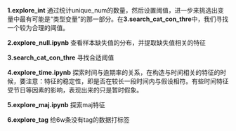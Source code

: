 **1.explore_int**
通过统计unique_num的数量，然后设置阈值，进一步来挑选出变量中最有可能是“类型变量”的那一部分。在**3.search_cat_con_thre**中，我们寻找一个较为合理的阈值。  

**2.explore_null.ipynb**
查看样本缺失值的分布，并提取缺失值相关的特征  

**3.search_cat_con_thre**
寻找合适阈值    

**4.explore_time.ipynb**
探索时间与逾期率的关系，在构造与时间相关的特征的时候，要注意：特征的稳定性，即是否在较长一段时间内与假设相符。有些时间特征受节日等因素的影响，表现出来的只是暂时假象。  

**5.explore_maj.ipynb**
探索maj特征  

**6.explore_tag**
给6w条没有tag的数据打标签
